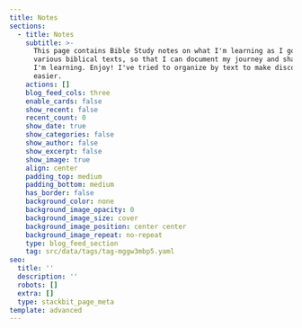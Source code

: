 ```yaml
---
title: Notes
sections:
  - title: Notes
    subtitle: >-
      This page contains Bible Study notes on what I'm learning as I go through
      various biblical texts, so that I can document my journey and share what
      I'm learning. Enjoy! I've tried to organize by text to make discovery
      easier.
    actions: []
    blog_feed_cols: three
    enable_cards: false
    show_recent: false
    recent_count: 0
    show_date: true
    show_categories: false
    show_author: false
    show_excerpt: false
    show_image: true
    align: center
    padding_top: medium
    padding_bottom: medium
    has_border: false
    background_color: none
    background_image_opacity: 0
    background_image_size: cover
    background_image_position: center center
    background_image_repeat: no-repeat
    type: blog_feed_section
    tag: src/data/tags/tag-mggw3mbp5.yaml
seo:
  title: ''
  description: ''
  robots: []
  extra: []
  type: stackbit_page_meta
template: advanced
---
```

